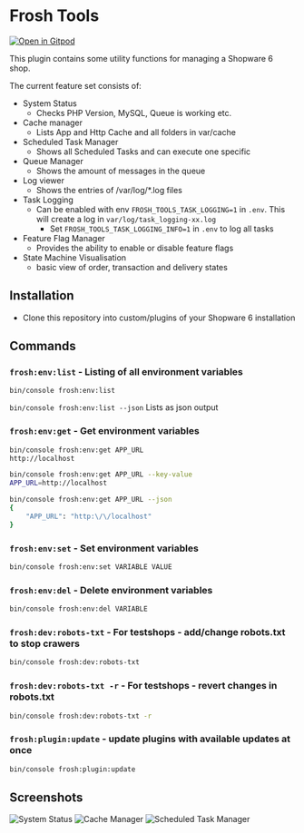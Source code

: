 # Frosh Tools

[![Open in Gitpod](https://gitpod.io/button/open-in-gitpod.svg)](https://gitpod.io/#https://github.com/FriendsOfShopware/FroshTools)

This plugin contains some utility functions for managing a Shopware 6 shop.

The current feature set consists of:

- System Status
  - Checks PHP Version, MySQL, Queue is working etc.
- Cache manager
  - Lists App and Http Cache and all folders in var/cache
- Scheduled Task Manager
  - Shows all Scheduled Tasks and can execute one specific
- Queue Manager
  - Shows the amount of messages in the queue
- Log viewer
  - Shows the entries of /var/log/*.log files
- Task Logging
  - Can be enabled with env `FROSH_TOOLS_TASK_LOGGING=1` in `.env`. This will create a log in `var/log/task_logging-xx.log`
    - Set `FROSH_TOOLS_TASK_LOGGING_INFO=1` in `.env` to log all tasks
- Feature Flag Manager
  - Provides the ability to enable or disable feature flags
- State Machine Visualisation
  - basic view of order, transaction and delivery states

## Installation

- Clone this repository into custom/plugins of your Shopware 6 installation

## Commands

### `frosh:env:list` - Listing of all environment variables

`bin/console frosh:env:list`

`bin/console frosh:env:list --json`
Lists as json output

### `frosh:env:get` - Get environment variables

```bash
bin/console frosh:env:get APP_URL
http://localhost
```

```bash
bin/console frosh:env:get APP_URL --key-value
APP_URL=http://localhost
```

```bash
bin/console frosh:env:get APP_URL --json
{
    "APP_URL": "http:\/\/localhost"
}
```

### `frosh:env:set` - Set environment variables

```bash
bin/console frosh:env:set VARIABLE VALUE
```

### `frosh:env:del` - Delete environment variables

```bash
bin/console frosh:env:del VARIABLE
```

### `frosh:dev:robots-txt` - For testshops - add/change robots.txt to stop crawers

```bash
bin/console frosh:dev:robots-txt
```

### `frosh:dev:robots-txt -r` - For testshops - revert changes in robots.txt

```bash
bin/console frosh:dev:robots-txt -r
```

### `frosh:plugin:update` - update plugins with available updates at once

```bash
bin/console frosh:plugin:update
```

## Screenshots

![System Status](https://i.imgur.com/jZBzVFo.png)
![Cache Manager](https://i.imgur.com/JRpgbgl.png)
![Scheduled Task Manager](https://i.imgur.com/hWcHxuE.png)

